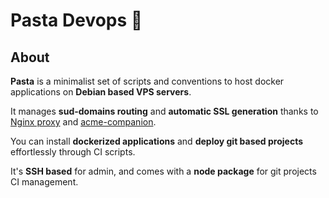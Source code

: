 # Pasta Devops 🍝

## About

**Pasta** is a minimalist set of scripts and conventions to host docker applications on **Debian based VPS servers**.

It manages **sud-domains routing** and **automatic SSL generation** thanks to [Nginx proxy](https://github.com/nginx-proxy/nginx-proxy) and [acme-companion](https://github.com/nginx-proxy/acme-companion).

You can install **dockerized applications** and **deploy git based projects** effortlessly through CI scripts.

It's **SSH based** for admin, and comes with a **node package** for git projects CI management.
